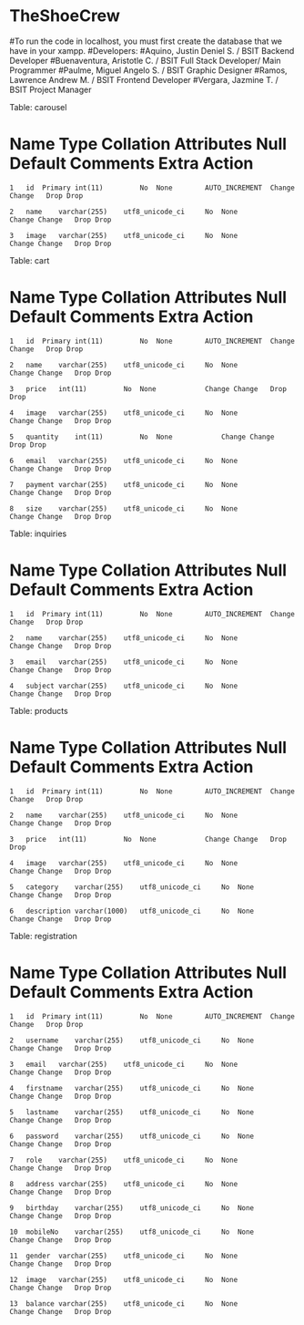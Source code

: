 # TheShoeCrew
#To run the code in localhost, you must first create the database that we have in your xampp. 
#Developers: 
#Aquino, Justin Deniel S. / BSIT Backend Developer
#Buenaventura, Aristotle C. / BSIT Full Stack Developer/ Main Programmer
#Paulme, Miguel Angelo S. / BSIT Graphic Designer
#Ramos, Lawrence Andrew M. / BSIT Frontend Developer
#Vergara, Jazmine T. / BSIT Project Manager



Table: carousel
#	Name	Type	Collation	Attributes	Null	Default	Comments	Extra	Action
	1	id  Primary	int(11)			No	None		AUTO_INCREMENT	Change Change	Drop Drop	

	2	name	varchar(255)	utf8_unicode_ci		No	None			Change Change	Drop Drop	

	3	image	varchar(255)	utf8_unicode_ci		No	None			Change Change	Drop Drop	

Table: cart
#	Name	Type	Collation	Attributes	Null	Default	Comments	Extra	Action
	1	id  Primary	int(11)			No	None		AUTO_INCREMENT	Change Change	Drop Drop	

	2	name	varchar(255)	utf8_unicode_ci		No	None			Change Change	Drop Drop	

	3	price	int(11)			No	None			Change Change	Drop Drop	

	4	image	varchar(255)	utf8_unicode_ci		No	None			Change Change	Drop Drop	

	5	quantity	int(11)			No	None			Change Change	Drop Drop	

	6	email	varchar(255)	utf8_unicode_ci		No	None			Change Change	Drop Drop	

	7	payment	varchar(255)	utf8_unicode_ci		No	None			Change Change	Drop Drop	

	8	size	varchar(255)	utf8_unicode_ci		No	None			Change Change	Drop Drop	

Table: inquiries
#	Name	Type	Collation	Attributes	Null	Default	Comments	Extra	Action
	1	id  Primary	int(11)			No	None		AUTO_INCREMENT	Change Change	Drop Drop	

	2	name	varchar(255)	utf8_unicode_ci		No	None			Change Change	Drop Drop	

	3	email	varchar(255)	utf8_unicode_ci		No	None			Change Change	Drop Drop	

	4	subject	varchar(255)	utf8_unicode_ci		No	None			Change Change	Drop Drop	

Table: products
#	Name	Type	Collation	Attributes	Null	Default	Comments	Extra	Action
	1	id  Primary	int(11)			No	None		AUTO_INCREMENT	Change Change	Drop Drop	

	2	name	varchar(255)	utf8_unicode_ci		No	None			Change Change	Drop Drop	

	3	price	int(11)			No	None			Change Change	Drop Drop	

	4	image	varchar(255)	utf8_unicode_ci		No	None			Change Change	Drop Drop	

	5	category	varchar(255)	utf8_unicode_ci		No	None			Change Change	Drop Drop	

	6	description	varchar(1000)	utf8_unicode_ci		No	None			Change Change	Drop Drop	


Table: registration

#	Name	Type	Collation	Attributes	Null	Default	Comments	Extra	Action
	1	id  Primary	int(11)			No	None		AUTO_INCREMENT	Change Change	Drop Drop	

	2	username	varchar(255)	utf8_unicode_ci		No	None			Change Change	Drop Drop	

	3	email	varchar(255)	utf8_unicode_ci		No	None			Change Change	Drop Drop	

	4	firstname	varchar(255)	utf8_unicode_ci		No	None			Change Change	Drop Drop	

	5	lastname	varchar(255)	utf8_unicode_ci		No	None			Change Change	Drop Drop	

	6	password	varchar(255)	utf8_unicode_ci		No	None			Change Change	Drop Drop	

	7	role	varchar(255)	utf8_unicode_ci		No	None			Change Change	Drop Drop	

	8	address	varchar(255)	utf8_unicode_ci		No	None			Change Change	Drop Drop	

	9	birthday	varchar(255)	utf8_unicode_ci		No	None			Change Change	Drop Drop	

	10	mobileNo	varchar(255)	utf8_unicode_ci		No	None			Change Change	Drop Drop	

	11	gender	varchar(255)	utf8_unicode_ci		No	None			Change Change	Drop Drop	

	12	image	varchar(255)	utf8_unicode_ci		No	None			Change Change	Drop Drop	

	13	balance	varchar(255)	utf8_unicode_ci		No	None			Change Change	Drop Drop	




